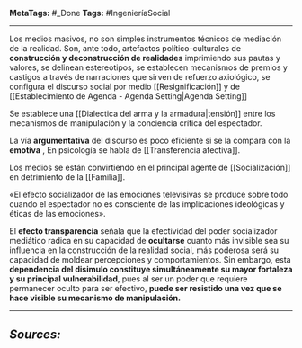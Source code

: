 **MetaTags:** #_Done
**Tags:** #IngenieríaSocial
- - -
Los medios masivos, no son simples instrumentos técnicos de mediación de la realidad. Son, ante todo, artefactos político-culturales de **construcción y deconstrucción de realidades** imprimiendo sus pautas y valores, se delinean estereotipos, se establecen mecanismos de premios y castigos a través de narraciones que sirven de refuerzo axiológico, se configura el discurso social por medio [[Resignificación]] y de [[Establecimiento de Agenda - Agenda Setting|Agenda Setting]] 

Se establece una [[Dialectica del arma y la armadura|tensión]] entre los mecanismos de manipulación y la conciencia crítica del espectador.

La vía **argumentativa** del discurso es poco eficiente si se la compara con la **emotiva** , En psicología se habla de [[Transferencia afectiva]].

 Los medios se están convirtiendo en el principal agente de [[Socialización]] en detrimiento de la [[Familia]]. 

 «El efecto socializador de las emociones televisivas se produce sobre todo cuando el espectador no es consciente de las implicaciones ideológicas y éticas de las emociones». 

El **efecto transparencia** señala que la efectividad del poder socializador mediático radica en su capacidad de **ocultarse** cuanto más invisible sea su influencia en la construcción de la realidad social, más poderosa será su capacidad de moldear percepciones y comportamientos. Sin embargo, esta **dependencia del disimulo constituye simultáneamente su mayor fortaleza y su principal vulnerabilidad**, pues al ser un poder que requiere permanecer oculto para ser efectivo, **puede ser resistido una vez que se hace visible su mecanismo de manipulación.**
- - - 
## ***Sources:***